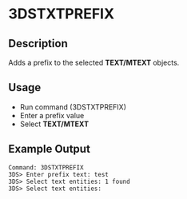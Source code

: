# 3DSTXTPREFIX

## Description

Adds a prefix to the selected **TEXT/MTEXT** objects.

## Usage

* Run command (3DSTXTPREFIX)
* Enter a prefix value
* Select **TEXT/MTEXT**

## Example Output

```
Command: 3DSTXTPREFIX
3DS> Enter prefix text: test
3DS> Select text entities: 1 found
3DS> Select text entities:
```
